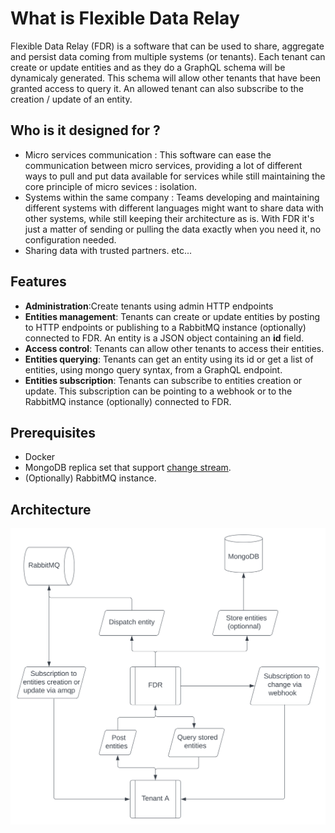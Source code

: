 # What is Flexible Data Relay

Flexible Data Relay (FDR) is a software that can be used to share, aggregate and persist data coming from multiple systems (or tenants). 
Each tenant can create or update entities and as they do a GraphQL schema will be dynamicaly generated. This schema will allow other tenants that have been granted access to query it. An allowed tenant can also subscribe to the creation / update of an entity.

## Who is it designed for ?
* Micro services communication : This software can ease the communication between micro services, providing a lot of different ways to pull and put data available for services while still maintaining the core principle of micro sevices : isolation.
* Systems within the same company : Teams developing and maintaining different systems with different languages might want to share data with other systems, while still keeping their architecture as is. With FDR it's just a matter of sending or pulling the data exactly when you need it, no configuration needed.
* Sharing data with trusted partners.
etc...

## Features
* __Administration__:Create tenants using admin HTTP endpoints
* __Entities management__: Tenants can create or update entities by posting to HTTP endpoints or publishing to a RabbitMQ instance (optionally) connected to FDR. An entity is a JSON object containing an __id__ field.
* __Access control__: Tenants can allow other tenants to access their entities.
* __Entities querying__: Tenants can get an entity using its id or get a list of entities, using mongo query syntax, from a GraphQL endpoint.
* __Entities subscription__: Tenants can subscribe to entities creation or update. This subscription can be pointing to a webhook or to the RabbitMQ instance (optionally) connected to FDR.


## Prerequisites
* Docker
* MongoDB replica set that support [change stream](https://www.mongodb.com/docs/manual/changeStreams/).
* (Optionally) RabbitMQ instance.

## Architecture
<img src="./diagram.svg">